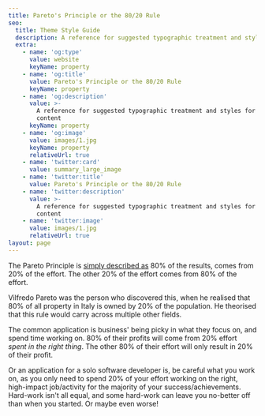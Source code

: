 ```yaml
---
title: Pareto's Principle or the 80/20 Rule
seo:
  title: Theme Style Guide
  description: A reference for suggested typographic treatment and styles for your content
  extra:
    - name: 'og:type'
      value: website
      keyName: property
    - name: 'og:title'
      value: Pareto's Principle or the 80/20 Rule
      keyName: property
    - name: 'og:description'
      value: >-
        A reference for suggested typographic treatment and styles for your
        content
      keyName: property
    - name: 'og:image'
      value: images/1.jpg
      keyName: property
      relativeUrl: true
    - name: 'twitter:card'
      value: summary_large_image
    - name: 'twitter:title'
      value: Pareto's Principle or the 80/20 Rule
    - name: 'twitter:description'
      value: >-
        A reference for suggested typographic treatment and styles for your
        content
    - name: 'twitter:image'
      value: images/1.jpg
      relativeUrl: true
layout: page
---
```


The Pareto Principle is [simply described as](https://en.wikipedia.org/wiki/Pareto_principle) 80% of the results, comes from 20% of the effort. The other 20% of the effort comes from 80% of the effort.

Vilfredo Pareto was the person who discovered this, when he realised that 80% of all property in Italy is owned by 20% of the population. He theorised that this rule would carry across multiple other fields.

The common application is business' being picky in what they focus on, and spend time working on. 80% of their profits will come from 20% effort *spent in the right thing*. The other 80% of their effort will only result in 20% of their profit.

Or an application for a solo software developer is, be careful what you work on, as you only need to spend 20% of your effort working on the right, high-impact job/activity for the majority of your success/achievements. Hard-work isn't all equal, and some hard-work can leave you no-better off than when you started. Or maybe even worse!